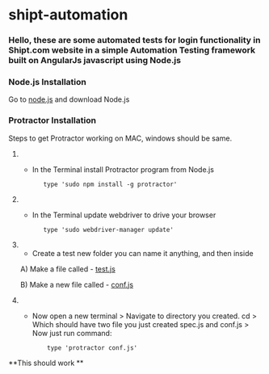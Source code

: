 # shipt-automation

### Hello, these are some automated tests for login functionality in Shipt.com website in a simple Automation Testing framework built on AngularJs javascript using Node.js

### Node.js Installation

Go to [node.js](https://nodejs.org/en/) and download Node.js

### Protractor Installation

Steps to get Protractor working on MAC, windows should be same.

1. - In the Terminal install Protractor program from Node.js

            type 'sudo npm install -g protractor'


2. - In the Terminal update webdriver to drive your browser

            type 'sudo webdriver-manager update'

3. - Create a test new folder you can name it anything, and then inside

   A)  Make a file called - [test.js](test.js)
   
   B) Make a new file called - [conf.js](config.js)
   
3. -  Now open a new terminal
          >  Navigate to directory you created. cd <directory Name>
          >  Which should have two file you just created spec.js and conf.js
          >  Now just run command:
  
              type 'protractor conf.js'

**This should work **
